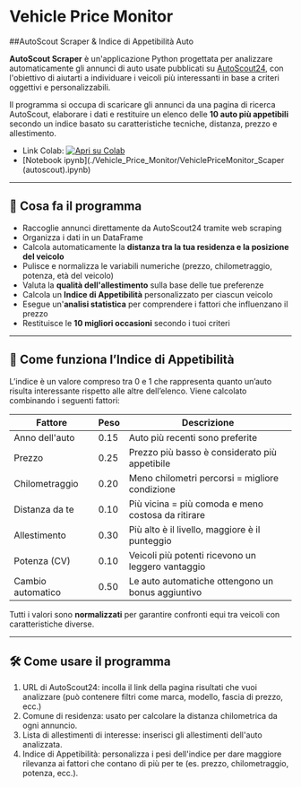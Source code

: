 # Vehicle Price Monitor
##AutoScout Scraper & Indice di Appetibilità Auto

**AutoScout Scraper** è un'applicazione Python progettata per analizzare automaticamente gli annunci di auto usate pubblicati su [AutoScout24](https://www.autoscout24.it), con l'obiettivo di aiutarti a individuare i veicoli più interessanti in base a criteri oggettivi e personalizzabili.

Il programma si occupa di scaricare gli annunci da una pagina di ricerca AutoScout, elaborare i dati e restituire un elenco delle **10 auto più appetibili** secondo un indice basato su caratteristiche tecniche, distanza, prezzo e allestimento.

- Link Colab: [![Apri su Colab](https://colab.research.google.com/assets/colab-badge.svg)](https://colab.research.google.com/drive/1VSYNB0qraaoZPC1ZIS_AbRln1viPwnp1?usp=sharing)
- [Notebook ipynb](./Vehicle_Price_Monitor/VehiclePriceMonitor_Scaper (autoscout).ipynb)
  
---

## 🎯 Cosa fa il programma

- Raccoglie annunci direttamente da AutoScout24 tramite web scraping
- Organizza i dati in un DataFrame
- Calcola automaticamente la **distanza tra la tua residenza e la posizione del veicolo**
- Pulisce e normalizza le variabili numeriche (prezzo, chilometraggio, potenza, età del veicolo)
- Valuta la **qualità dell'allestimento** sulla base delle tue preferenze
- Calcola un **Indice di Appetibilità** personalizzato per ciascun veicolo
- Esegue un'**analisi statistica** per comprendere i fattori che influenzano il prezzo
- Restituisce le **10 migliori occasioni** secondo i tuoi criteri

---

## 🧠 Come funziona l’Indice di Appetibilità

L’indice è un valore compreso tra 0 e 1 che rappresenta quanto un’auto risulta interessante rispetto alle altre dell’elenco. Viene calcolato combinando i seguenti fattori:

| Fattore             | Peso  | Descrizione                                        |
|---------------------|-------|---------------------------------------------------|
| Anno dell'auto      | 0.15  | Auto più recenti sono preferite                   |
| Prezzo              | 0.25  | Prezzo più basso è considerato più appetibile     |
| Chilometraggio      | 0.20  | Meno chilometri percorsi = migliore condizione    |
| Distanza da te      | 0.10  | Più vicina = più comoda e meno costosa da ritirare|
| Allestimento        | 0.30  | Più alto è il livello, maggiore è il punteggio    |
| Potenza (CV)        | 0.10  | Veicoli più potenti ricevono un leggero vantaggio |
| Cambio automatico   | 0.50  | Le auto automatiche ottengono un bonus aggiuntivo |

Tutti i valori sono **normalizzati** per garantire confronti equi tra veicoli con caratteristiche diverse.

---

## 🛠️ Come usare il programma
1.	URL di AutoScout24: incolla il link della pagina risultati che vuoi analizzare (può contenere filtri come marca, modello, fascia di prezzo, ecc.)
2.	Comune di residenza: usato per calcolare la distanza chilometrica da ogni annuncio.
3.	Lista di allestimenti di interesse: inserisci gli allestimenti dell'auto analizzata.
4.	Indice di Appetibilità: personalizza i pesi dell'indice per dare maggiore rilevanza ai fattori che contano di più per te (es. prezzo, chilometraggio, potenza, ecc.).
